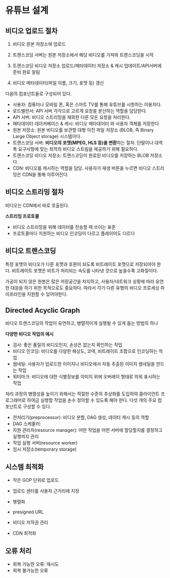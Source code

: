 유튜브 설계
=

비디오 업로드 절차
-

1. 비디오 원본 저장소에 업로드
2. 트랜스코딩 서버는 원본 저장소에서 해당 비디오를 가져와 트랜스코딩을
시작
3. 트랜스코딩 비디오 저장소 업로드/메타데이터 저장소 & 캐시 업데이트/API서버에 준비 완료 알림


1. 비디오 메타데이터(파일 이름, 크기, 포맷 등) 갱신

다음의 컴포넌트들로 구성되어 있다.

- 사용자: 컴퓨터나 모바일 폰, 혹은 스마트 TV를 통해 유튜브를 시청하는 이용자다.
- 로드밸런서: API 서버 각각으로 고르게 요청을 분산하는 역할을 담당한다.
- API 서버: 비디오 스트리밍을 제외한 다른 모든 요청을 처리한다.
- 메타데이터 데이커베이스 & 캐시: 비디오 메타데이터 와 사용자 객체를 저장한다
- 원본 저장소: 원본 비디오를 보관할 대형 이진 파일 저장소 (BLOB, 즉 Binary Large Object storage) 시스템이다.
- 트랜스코딩 서버: **비디오의 포맷(MPEG, HLS 등)을 변환**하는 절차. 단말이나 대역폭 요구사항에 맞는 최적의 비디오 스트림을 제공하기 위해 필요하다.
- 트랜스코딩 비디오 저장소: 트랜스코딩이 완료된 비디오를 저장하는 BLOB 저장소다.
- CDN: 비디오를 캐시하는 역할을 담당. 사용자가 재생 버튼을 누르면 비디오 스트리밍은 CDN을 통해 이루어진다.

비디오 스트리밍 절차
-

비디오는 CDN에서 바로 호출된다.

**스트리밍 프로토콜**
- 비디오 스트리밍을 위해 데이터를 전송할 때 쓰이는 표준
- 프로토콜마다 지원하는 비디오 인코딩이 다르고 플레이어도 다르다

비디오 트랜스코딩
-
특정 포맷의 비디오가 다른 포맷과 호환이 되도록 비트레이트 포맷으로 저장되어야 한다.
비트레이트 포맷은 비트가 처리되는 속도를 나타낸 것으로 높을수록 고화질이다.

가공이 되지 않은 원본은 많은 저장공간을 차지하고, 사용자/네트워크 상황에 따라 유연한 대응을 하기 위한 목적으로도 중요하다.
따라서 각기 다른 유형의 비디오 프로세싱 파이프라인을 지원할 수 있어야한다.

Directed Acyclic Graph
-
비디오 트랜스코딩의 작업이 유연하고, 병렬적이게 실행될 수 있게 돕는 방법의 하나

**다양한 비디오 작업의 예시**
- 검사: 좋은 품질의 비디오인지, 손상은 없는지 확인하는 작업
- 비디오 인코딩: 비디오를 다양한 해상도, 코덱, 비트레이트 조합으로 인코딩하는 작업
- 썸네일: 사용자가 업로드한 이미지나 비디오에서 자동 추출된 이미지 썸네일을 만드는 작업
- 워터마크: 비디오에 대한 식별정보를 이미지 위에 오버레이 형태로 띄워 표시하는 작업

처리 과정의 병렬성을 높이기 위해서는 적절한 수준의 추상화를 도입하여 클라이언트 프로그래머로 하여금 실행할 작업을 손수 정의할 수 있도록 해야 한다.
다섯 개의 주요 컴포넌트로 구성할 수 있다.

- 전처리기(preprocessor): 비디오 분할, DAG 생성, 데이터 캐시 등의 역할
- DAG 스케줄러: 
- 자원 관리자(resource manager): 어떤 작업을 어떤 서버에 할당할지를 결정하고 실행까지 관리
- 작업 실행 서버(resource worker)
- 임시 저장소(temporary storage)

시스템 최적화
-
- 작은 GOP 단위로 업로드
- 업로드 센터를 사용자 근거리에 지정
- 병렬화

- presigned URL
- 비디오 저작권 관리

- CDN 최적화

오류 처리
-
- 회복 가능한 오류: 재시도
- 회복 불가능한 오류
